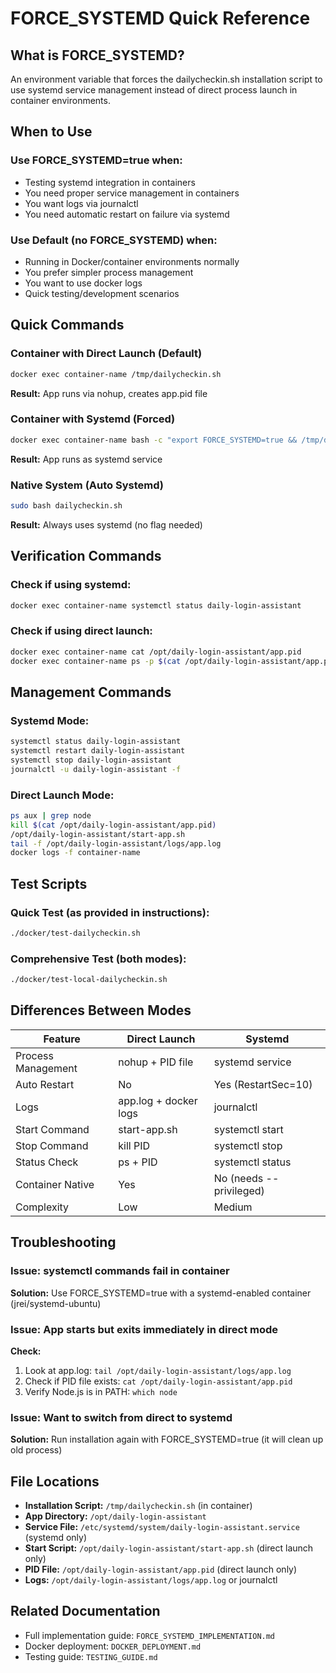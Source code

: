 # FORCE_SYSTEMD Quick Reference

## What is FORCE_SYSTEMD?
An environment variable that forces the dailycheckin.sh installation script to use systemd service management instead of direct process launch in container environments.

## When to Use

### Use FORCE_SYSTEMD=true when:
- Testing systemd integration in containers
- You need proper service management in containers
- You want logs via journalctl
- You need automatic restart on failure via systemd

### Use Default (no FORCE_SYSTEMD) when:
- Running in Docker/container environments normally
- You prefer simpler process management
- You want to use docker logs
- Quick testing/development scenarios

## Quick Commands

### Container with Direct Launch (Default)
```bash
docker exec container-name /tmp/dailycheckin.sh
```
**Result:** App runs via nohup, creates app.pid file

### Container with Systemd (Forced)
```bash
docker exec container-name bash -c "export FORCE_SYSTEMD=true && /tmp/dailycheckin.sh"
```
**Result:** App runs as systemd service

### Native System (Auto Systemd)
```bash
sudo bash dailycheckin.sh
```
**Result:** Always uses systemd (no flag needed)

## Verification Commands

### Check if using systemd:
```bash
docker exec container-name systemctl status daily-login-assistant
```

### Check if using direct launch:
```bash
docker exec container-name cat /opt/daily-login-assistant/app.pid
docker exec container-name ps -p $(cat /opt/daily-login-assistant/app.pid)
```

## Management Commands

### Systemd Mode:
```bash
systemctl status daily-login-assistant
systemctl restart daily-login-assistant
systemctl stop daily-login-assistant
journalctl -u daily-login-assistant -f
```

### Direct Launch Mode:
```bash
ps aux | grep node
kill $(cat /opt/daily-login-assistant/app.pid)
/opt/daily-login-assistant/start-app.sh
tail -f /opt/daily-login-assistant/logs/app.log
docker logs -f container-name
```

## Test Scripts

### Quick Test (as provided in instructions):
```bash
./docker/test-dailycheckin.sh
```

### Comprehensive Test (both modes):
```bash
./docker/test-local-dailycheckin.sh
```

## Differences Between Modes

| Feature | Direct Launch | Systemd |
|---------|--------------|---------|
| Process Management | nohup + PID file | systemd service |
| Auto Restart | No | Yes (RestartSec=10) |
| Logs | app.log + docker logs | journalctl |
| Start Command | start-app.sh | systemctl start |
| Stop Command | kill PID | systemctl stop |
| Status Check | ps + PID | systemctl status |
| Container Native | Yes | No (needs --privileged) |
| Complexity | Low | Medium |

## Troubleshooting

### Issue: systemctl commands fail in container
**Solution:** Use FORCE_SYSTEMD=true with a systemd-enabled container (jrei/systemd-ubuntu)

### Issue: App starts but exits immediately in direct mode
**Check:** 
1. Look at app.log: `tail /opt/daily-login-assistant/logs/app.log`
2. Check if PID file exists: `cat /opt/daily-login-assistant/app.pid`
3. Verify Node.js is in PATH: `which node`

### Issue: Want to switch from direct to systemd
**Solution:** Run installation again with FORCE_SYSTEMD=true (it will clean up old process)

## File Locations

- **Installation Script:** `/tmp/dailycheckin.sh` (in container)
- **App Directory:** `/opt/daily-login-assistant`
- **Service File:** `/etc/systemd/system/daily-login-assistant.service` (systemd only)
- **Start Script:** `/opt/daily-login-assistant/start-app.sh` (direct launch only)
- **PID File:** `/opt/daily-login-assistant/app.pid` (direct launch only)
- **Logs:** `/opt/daily-login-assistant/logs/app.log` or journalctl

## Related Documentation
- Full implementation guide: `FORCE_SYSTEMD_IMPLEMENTATION.md`
- Docker deployment: `DOCKER_DEPLOYMENT.md`
- Testing guide: `TESTING_GUIDE.md`
